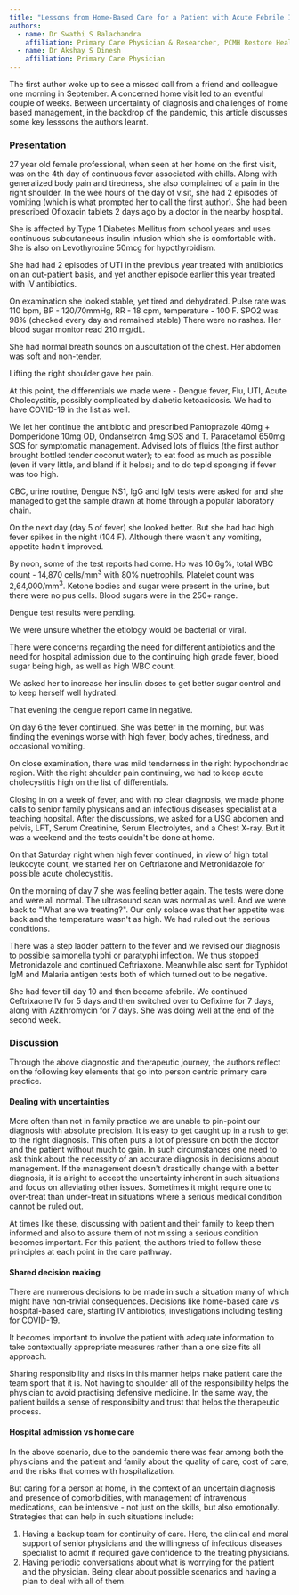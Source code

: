 ```yaml
---
title: "Lessons from Home-Based Care for a Patient with Acute Febrile Illness during the Pandemic"
authors:
  - name: Dr Swathi S Balachandra
    affiliation: Primary Care Physician & Researcher, PCMH Restore Health
  - name: Dr Akshay S Dinesh
    affiliation: Primary Care Physician
---
```


The first author woke up to see a missed call from a friend and colleague one morning in September. A concerned home visit led to an eventful couple of weeks. Between uncertainty of diagnosis and challenges of home based management, in the backdrop of the pandemic, this article discusses some key lesssons the authors learnt.

### Presentation

27 year old female professional, when seen at her home on the first visit, was on the 4th day of continuous fever associated with chills. Along with generalized body pain and tiredness, she also complained of a pain in the right shoulder. In the wee hours of the day of visit, she had 2 episodes of vomiting (which is what prompted her to call the first author). She had been prescribed Ofloxacin tablets 2 days ago by a doctor in the nearby hospital.

She is affected by Type 1 Diabetes Mellitus from school years and uses continuous subcutaneous insulin infusion which she is comfortable with. She is also on Levothyroxine 50mcg for hypothyroidism.

She had had 2 episodes of UTI in the previous year treated with antibiotics on an out-patient basis, and yet another episode earlier this year treated with IV antibiotics.

On examination she looked stable, yet tired and dehydrated. Pulse rate was 110 bpm, BP - 120/70mmHg, RR - 18 cpm, temperature - 100 F. SPO2 was 98% (checked every day and remained stable) There were no rashes. Her blood sugar monitor read 210 mg/dL.

She had normal breath sounds on auscultation of the chest. Her abdomen was soft and non-tender.

Lifting the right shoulder gave her pain.

At this point, the differentials we made were - Dengue fever, Flu, UTI, Acute Cholecystitis, possibly complicated by diabetic ketoacidosis. We had to have COVID-19 in the list as well.

We let her continue the antibiotic and prescribed Pantoprazole 40mg + Domperidone 10mg OD, Ondansetron 4mg SOS and T. Paracetamol 650mg SOS for symptomatic management. Advised lots of fluids (the first author brought bottled tender coconut water); to eat food as much as possible (even if very little, and bland if it helps); and to do tepid sponging if fever was too high.

CBC, urine routine, Dengue NS1, IgG and IgM tests were asked for and she managed to get the sample drawn at home through a popular laboratory chain.

On the next day (day 5 of fever) she looked better. But she had had high fever spikes in the night (104 F). Although there wasn't any vomiting, appetite hadn't improved.

By noon, some of the test reports had come. Hb was 10.6g%, total WBC count - 14,870 cells/mm<sup>3</sup> with 80% nuetrophils. Platelet count was 2,64,000/mm<sup>3</sup>. Ketone bodies and sugar were present in the urine, but there were no pus cells. Blood sugars were in the 250+ range.

Dengue test results were pending.

We were unsure whether the etiology would be bacterial or viral.

There were concerns regarding the need for different antibiotics and the need for hospital admission due to the continuing high grade fever, blood sugar being high, as well as high WBC count.

We asked her to increase her insulin doses to get better sugar control and to keep herself well hydrated.

That evening the dengue report came in negative.

On day 6 the fever continued. She was better in the morning, but was finding the evenings worse with high fever, body aches, tiredness, and occasional vomiting.

On close examination, there was mild tenderness in the right hypochondriac region. With the right shoulder pain continuing, we had to keep acute cholecystitis high on the list of differentials.

Closing in on a week of fever, and with no clear diagnosis, we made phone calls to senior family physicans and an infectious diseases specialist at a teaching hopsital. After the discussions, we asked for a USG abdomen and pelvis, LFT, Serum Creatinine, Serum Electrolytes, and a Chest X-ray. But it was a weekend and the tests couldn't be done at home.

On that Saturday night when high fever continued, in view of high total leukocyte count, we started her on Ceftriaxone and Metronidazole for possible acute cholecystitis.

On the morning of day 7 she was feeling better again. The tests were done and were all normal. The ultrasound scan was normal as well. And we were back to "What are we treating?". Our only solace was that her appetite was back and the temperature wasn't as high. We had ruled out the serious conditions.

There was a step ladder pattern to the fever and we revised our diagnosis to possible salmonella typhi or paratyphi infection. We thus stopped Metronidazole and continued Ceftriaxone. Meanwhile also sent for Typhidot IgM and Malaria antigen tests both of which turned out to be negative.

She had fever till day 10 and then became afebrile. We continued Ceftrixaone IV for 5 days and then switched over to Cefixime for 7 days, along with Azithromycin for 7 days. She was doing well at the end of the second week.

### Discussion

Through the above diagnostic and therapeutic journey, the authors reflect on the following key elements that go into person centric primary care practice.

#### Dealing with uncertainties

More often than not in family practice we are unable to pin-point our diagnosis with absolute precision. It is easy to get caught up in a rush to get to the right diagnosis. This often puts a lot of pressure on both the doctor and the patient without much to gain. In such circumstances one need to ask think about the necessity of an accurate diagnosis in decisions about management. If the management doesn't drastically change with a better diagnosis, it is alright to accept the uncertainty inherent in such situations and focus on alleviating other issues. Sometimes it might require one to over-treat than under-treat in situations where a serious medical condition cannot be ruled out.

At times like these, discussing with patient and their family to keep them informed and also to assure them of not missing a serious condition becomes important. For this patient, the authors tried to follow these principles at each point in the care pathway.


#### Shared decision making

There are numerous decisions to be made in such a situation many of which might have non-trivial consequences. Decisions like home-based care vs hospital-based care, starting IV antibiotics, investigations including testing for COVID-19.

It becomes important to involve the patient with adequate information to take contextually appropriate measures rather than a one size fits all approach.

Sharing responsibility and risks in this manner helps make patient care the team sport that it is. Not having to shoulder all of the responsibility helps the physician to avoid practising defensive medicine. In the same way, the patient builds a sense of responsibilty and trust that helps the therapeutic process.

#### Hospital admission vs home care

In the above scenario, due to the pandemic there was fear among both the physicians and the patient and family about the quality of care, cost of care, and the risks that comes with hospitalization.

But caring for a person at home, in the context of an uncertain diagnosis and presence of comorbidities, with management of intravenous medications, can be intensive - not just on the skills, but also emotionally. Strategies that can help in such situations include:
1. Having a backup team for continuity of care. Here, the clinical and moral support of senior physicians and the willingness of infectious diseases specialist to admit if required gave confidence to the treating physicians.
2. Having periodic conversations about what is worrying for the patient and the physician. Being clear about possible scenarios and having a plan to deal with all of them.